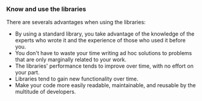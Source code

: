 ### Know and use the libraries

There are severals advantages when using the libraries:

- By using a standard library, you take advantage of the knowledge of the experts who wrote it and the experience of those who used it before you.
- You don't have to waste your time writing ad hoc solutions to problems that are only marginally related to your work.
- The libraries' performance tends to improve over time, with no effort on your part.
- Libraries tend to gain new functionality over time.
- Make your code more easily readable, maintainable, and reusable by the multitude of developers.